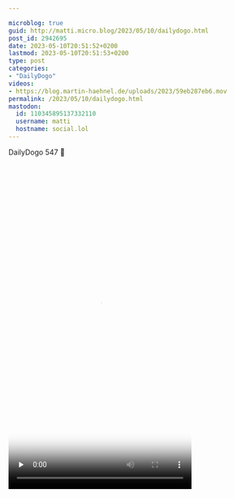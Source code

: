 ```yaml
---

microblog: true
guid: http://matti.micro.blog/2023/05/10/dailydogo.html
post_id: 2942695
date: 2023-05-10T20:51:52+0200
lastmod: 2023-05-10T20:51:53+0200
type: post
categories:
- "DailyDogo"
videos:
- https://blog.martin-haehnel.de/uploads/2023/59eb287eb6.mov
permalink: /2023/05/10/dailydogo.html
mastodon:
  id: 110345895137332110
  username: matti
  hostname: social.lol
---
```

DailyDogo 547 🐶

<video controls="controls" playsinline="playsinline" src="https://blog.martin-haehnel.de/uploads/2023/59eb287eb6.mov" width="360" height="640" poster="https://blog.martin-haehnel.de/uploads/2023/bb6cb04686.png" preload="none"></video>
